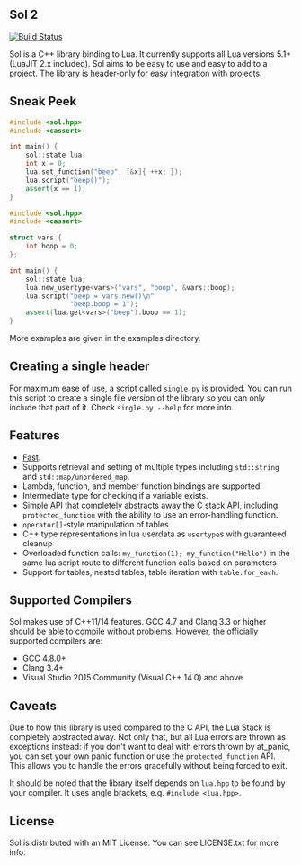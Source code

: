 ## Sol 2

[![Build Status](https://travis-ci.org/Rapptz/sol.svg?branch=master)](https://travis-ci.org/Rapptz/sol)

Sol is a C++ library binding to Lua. It currently supports all Lua versions 5.1+ (LuaJIT 2.x included). Sol aims to be easy to use and easy to add to a project.
The library is header-only for easy integration with projects.

## Sneak Peek

```cpp
#include <sol.hpp>
#include <cassert>

int main() {
    sol::state lua;
    int x = 0;
    lua.set_function("beep", [&x]{ ++x; });
    lua.script("beep()");
    assert(x == 1);
}
```

```cpp
#include <sol.hpp>
#include <cassert>

struct vars {
    int boop = 0;
};

int main() {
    sol::state lua;
    lua.new_usertype<vars>("vars", "boop", &vars::boop);
    lua.script("beep = vars.new()\n"
               "beep.boop = 1");
    assert(lua.get<vars>("beep").boop == 1);
}
```

More examples are given in the examples directory.

## Creating a single header

For maximum ease of use, a script called `single.py` is provided. You can run this script to create a single file version of the library so you can only include that part of it. Check `single.py --help` for more info.

## Features

- [Fast](http://satoren.github.io/lua_binding_benchmark/).
- Supports retrieval and setting of multiple types including `std::string` and `std::map/unordered_map`.
- Lambda, function, and member function bindings are supported.
- Intermediate type for checking if a variable exists.
- Simple API that completely abstracts away the C stack API, including `protected_function` with the ability to use an error-handling function.
- `operator[]`-style manipulation of tables
- C++ type representations in lua userdata as `usertype`s with guaranteed cleanup
- Overloaded function calls: `my_function(1); my_function("Hello")` in the same lua script route to different function calls based on parameters
- Support for tables, nested tables, table iteration with `table.for_each`.

## Supported Compilers

Sol makes use of C++11/14 features. GCC 4.7 and Clang 3.3 or higher should be able to compile without problems. However, the
officially supported compilers are:

- GCC 4.8.0+
- Clang 3.4+
- Visual Studio 2015 Community (Visual C++ 14.0) and above

## Caveats

Due to how this library is used compared to the C API, the Lua Stack is completely abstracted away. Not only that, but all
Lua errors are thrown as exceptions instead: if you don't want to deal with errors thrown by at_panic, you can set your own panic function
or use the `protected_function` API. This allows you to handle the errors gracefully without being forced to exit.

It should be noted that the library itself depends on `lua.hpp` to be found by your compiler. It uses angle brackets, e.g.
`#include <lua.hpp>`.

## License

Sol is distributed with an MIT License. You can see LICENSE.txt for more info.
